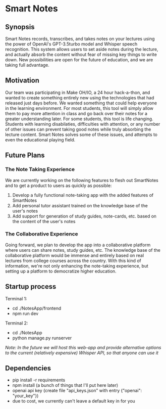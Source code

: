 # Smart Notes
## Synopsis
Smart Notes records, transcribes, and takes notes on your lectures using the power of OpenAI's GPT-3.5turbo model and Whisper speech recognition. This system allows users to set aside notes during the lecture, and actually absorb the content without fear of missing key things to write down. New possibilities are open for the future of education, and we are taking full advantage.

## Motivation
Our team was participating in Make OH/IO, a 24 hour hack-a-thon, and wanted to create something entirely new using the technologies that had released just days before. We wanted something that could help everyone in the learning environment. For most students, this tool will simply allow them to pay more attention in class and go back over their notes for a greater understanding later. For some students, this tool is life changing. Students with learning disabilaties, difficulties with attention, or any number of other issues can prevent taking good notes while truly absorbing the lecture content. Smart Notes solves some of these issues, and attempts to even the educational playing field.

## Future Plans
### The Note Taking Experience
We are currently working on the following features to flesh out SmartNotes and to get a product to users as quickly as possible:
1. Develop a fully functional note-taking app with the added features of SmartNotes
2. Add personal tutor assistant trained on the knowledge base of the user's notes
3. Add support for generation of study guides, note-cards, etc. based on the content of the user's notes

### The Collaborative Experience
Going forward, we plan to develop the app into a collaborative platform where users can share notes, study guides, etc. The knowledge base of the collaborative platform would be immense and entirely based on real lectures from college courses across the country. With this kind of information, we're not only enhancing the note-taking experience, but setting up a platform to democratize higher education.

## Startup process
Terminal 1:
- cd ./NotesApp/frontend
- npm run dev

Terminal 2:
- cd ./NotesApp
- python manage.py runserver


*Note: In the future we will host this web-app and provide alternative options to the current (relatively expensive) Whisper API, so that anyone can use it*

## Dependencies
- pip install -r requirements
- npm install (a bunch of things that I'll put here later)
- openai api key (create file "api_keys.json" with entry {"openai": "your_key"})
 - due to cost, we currently can't leave a default key in for you
